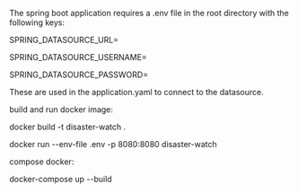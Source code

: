 The spring boot application requires a .env file in the root directory with the following keys:

SPRING_DATASOURCE_URL=

SPRING_DATASOURCE_USERNAME=

SPRING_DATASOURCE_PASSWORD=

These are used in the application.yaml to connect to the datasource. 


build and run docker image:

docker build -t disaster-watch .

docker run --env-file .env -p 8080:8080 disaster-watch

compose docker:

docker-compose up --build